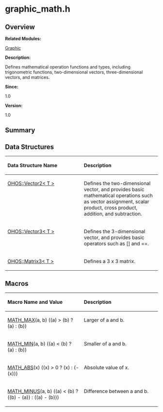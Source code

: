 # graphic\_math.h<a name="EN-US_TOPIC_0000001054879500"></a>

## **Overview**<a name="section110260599093525"></a>

**Related Modules:**

[Graphic](graphic.md)

**Description:**

Defines mathematical operation functions and types, including trigonometric functions, two-dimensional vectors, three-dimensional vectors, and matrices. 

**Since:**

1.0

**Version:**

1.0

## **Summary**<a name="section660969732093525"></a>

## Data Structures<a name="nested-classes"></a>

<a name="table194026780093525"></a>
<table><thead align="left"><tr id="row624151140093525"><th class="cellrowborder" valign="top" width="50%" id="mcps1.1.3.1.1"><p id="p706334282093525"><a name="p706334282093525"></a><a name="p706334282093525"></a>Data Structure Name</p>
</th>
<th class="cellrowborder" valign="top" width="50%" id="mcps1.1.3.1.2"><p id="p532255134093525"><a name="p532255134093525"></a><a name="p532255134093525"></a>Description</p>
</th>
</tr>
</thead>
<tbody><tr id="row478338079093525"><td class="cellrowborder" valign="top" width="50%" headers="mcps1.1.3.1.1 "><p id="p128423598093525"><a name="p128423598093525"></a><a name="p128423598093525"></a><a href="ohos-vector2-t.md">OHOS::Vector2&lt; T &gt;</a></p>
</td>
<td class="cellrowborder" valign="top" width="50%" headers="mcps1.1.3.1.2 "><p id="p321309070093525"><a name="p321309070093525"></a><a name="p321309070093525"></a>Defines the two-dimensional vector, and provides basic mathematical operations such as vector assignment, scalar product, cross product, addition, and subtraction. </p>
</td>
</tr>
<tr id="row816914240093525"><td class="cellrowborder" valign="top" width="50%" headers="mcps1.1.3.1.1 "><p id="p612840969093525"><a name="p612840969093525"></a><a name="p612840969093525"></a><a href="ohos-vector3-t.md">OHOS::Vector3&lt; T &gt;</a></p>
</td>
<td class="cellrowborder" valign="top" width="50%" headers="mcps1.1.3.1.2 "><p id="p1482858357093525"><a name="p1482858357093525"></a><a name="p1482858357093525"></a>Defines the 3-dimensional vector, and provides basic operators such as [] and ==. </p>
</td>
</tr>
<tr id="row943707529093525"><td class="cellrowborder" valign="top" width="50%" headers="mcps1.1.3.1.1 "><p id="p702070756093525"><a name="p702070756093525"></a><a name="p702070756093525"></a><a href="ohos-matrix3-t.md">OHOS::Matrix3&lt; T &gt;</a></p>
</td>
<td class="cellrowborder" valign="top" width="50%" headers="mcps1.1.3.1.2 "><p id="p131697398093525"><a name="p131697398093525"></a><a name="p131697398093525"></a>Defines a 3 x 3 matrix. </p>
</td>
</tr>
</tbody>
</table>

## Macros<a name="define-members"></a>

<a name="table1727381616093525"></a>
<table><thead align="left"><tr id="row389229656093525"><th class="cellrowborder" valign="top" width="50%" id="mcps1.1.3.1.1"><p id="p1631740361093525"><a name="p1631740361093525"></a><a name="p1631740361093525"></a>Macro Name and Value</p>
</th>
<th class="cellrowborder" valign="top" width="50%" id="mcps1.1.3.1.2"><p id="p503944064093525"><a name="p503944064093525"></a><a name="p503944064093525"></a>Description</p>
</th>
</tr>
</thead>
<tbody><tr id="row535488027093525"><td class="cellrowborder" valign="top" width="50%" headers="mcps1.1.3.1.1 "><p id="p509873420093525"><a name="p509873420093525"></a><a name="p509873420093525"></a><a href="graphic.md#ga3e18a38ff2f4dbf813d85d14ae7cc7f6">MATH_MAX</a>(a, b)   ((a) &gt; (b) ? (a) : (b))</p>
</td>
<td class="cellrowborder" valign="top" width="50%" headers="mcps1.1.3.1.2 "><p id="p1408728007093525"><a name="p1408728007093525"></a><a name="p1408728007093525"></a>Larger of a and b. </p>
</td>
</tr>
<tr id="row450062810093525"><td class="cellrowborder" valign="top" width="50%" headers="mcps1.1.3.1.1 "><p id="p1312815711093525"><a name="p1312815711093525"></a><a name="p1312815711093525"></a><a href="graphic.md#ga0707ec809a1938e6b07386ce8e403313">MATH_MIN</a>(a, b)   ((a) &lt; (b) ? (a) : (b))</p>
</td>
<td class="cellrowborder" valign="top" width="50%" headers="mcps1.1.3.1.2 "><p id="p1248916696093525"><a name="p1248916696093525"></a><a name="p1248916696093525"></a>Smaller of a and b. </p>
</td>
</tr>
<tr id="row884684959093525"><td class="cellrowborder" valign="top" width="50%" headers="mcps1.1.3.1.1 "><p id="p237749312093525"><a name="p237749312093525"></a><a name="p237749312093525"></a><a href="graphic.md#ga1336a0214be7acc7fb308f2f88542e39">MATH_ABS</a>(x)   ((x) &gt; 0 ? (x) : (-(x)))</p>
</td>
<td class="cellrowborder" valign="top" width="50%" headers="mcps1.1.3.1.2 "><p id="p1153866147093525"><a name="p1153866147093525"></a><a name="p1153866147093525"></a>Absolute value of x. </p>
</td>
</tr>
<tr id="row1266267053093525"><td class="cellrowborder" valign="top" width="50%" headers="mcps1.1.3.1.1 "><p id="p51523618093525"><a name="p51523618093525"></a><a name="p51523618093525"></a><a href="graphic.md#ga16f420abdb8bee5c5323d203fa1ca43b">MATH_MINUS</a>(a, b)   ((a) &lt; (b) ? ((b) - (a)) : ((a) - (b)))</p>
</td>
<td class="cellrowborder" valign="top" width="50%" headers="mcps1.1.3.1.2 "><p id="p259006608093525"><a name="p259006608093525"></a><a name="p259006608093525"></a>Difference between a and b. </p>
</td>
</tr>
</tbody>
</table>

